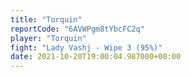```yaml
---
title: "Torquin"
reportCode: "6AVWPgm8tYbcFC2q"
player: "Torquin"
fight: "Lady Vashj - Wipe 3 (95%)"
date: 2021-10-20T19:00:04.987000+00:00
---
```

